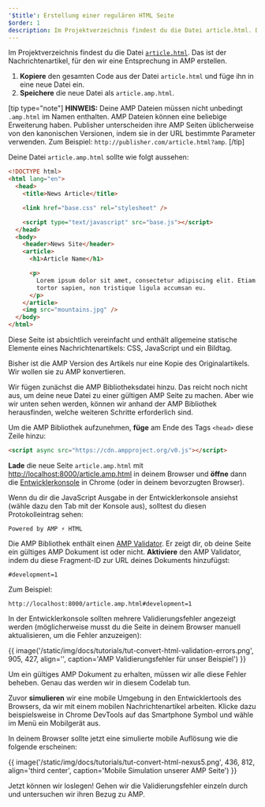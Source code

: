 ```yaml
---
'$title': Erstellung einer regulären HTML Seite
$order: 1
description: Im Projektverzeichnis findest du die Datei article.html. Das ist der Nachrichtenartikel, für den wir eine Entsprechung in AMP erstellen …
---
```


Im Projektverzeichnis findest du die Datei [`article.html`](https://github.com/googlecodelabs/accelerated-mobile-pages-foundations/blob/master/article.html). Das ist der Nachrichtenartikel, für den wir eine Entsprechung in AMP erstellen.

1. **Kopiere** den gesamten Code aus der Datei `article.html` und füge ihn in eine neue Datei ein.
2. **Speichere** die neue Datei als `article.amp.html`.

[tip type="note"] **HINWEIS:** Deine AMP Dateien müssen nicht unbedingt `.amp.html` im Namen enthalten. AMP Dateien können eine beliebige Erweiterung haben. Publisher unterscheiden ihre AMP Seiten üblicherweise von den kanonischen Versionen, indem sie in der URL bestimmte Parameter verwenden. Zum Beispiel: `http://publisher.com/article.html?amp`. [/tip]

Deine Datei `article.amp.html` sollte wie folgt aussehen:

```html
<!DOCTYPE html>
<html lang="en">
  <head>
    <title>News Article</title>

    <link href="base.css" rel="stylesheet" />

    <script type="text/javascript" src="base.js"></script>
  </head>
  <body>
    <header>News Site</header>
    <article>
      <h1>Article Name</h1>

      <p>
        Lorem ipsum dolor sit amet, consectetur adipiscing elit. Etiam egestas
        tortor sapien, non tristique ligula accumsan eu.
      </p>
    </article>
    <img src="mountains.jpg" />
  </body>
</html>
```

Diese Seite ist absichtlich vereinfacht und enthält allgemeine statische Elemente eines Nachrichtenartikels: CSS, JavaScript und ein Bildtag.

Bisher ist die AMP Version des Artikels nur eine Kopie des Originalartikels. Wir wollen sie zu AMP konvertieren.

Wir fügen zunächst die AMP Bibliotheksdatei hinzu. Das reicht noch nicht aus, um deine neue Datei zu einer gültigen AMP Seite zu machen. Aber wie wir unten sehen werden, können wir anhand der AMP Bibliothek herausfinden, welche weiteren Schritte erforderlich sind.

Um die AMP Bibliothek aufzunehmen, **füge** am Ende des Tags `<head>` diese Zeile hinzu:

```html
<script async src="https://cdn.ampproject.org/v0.js"></script>
```

**Lade** die neue Seite `article.amp.html` mit [http://localhost:8000/article.amp.html](http://localhost:8000/article.amp.html) in deinem Browser und **öffne** dann die [Entwicklerkonsole](https://developer.chrome.com/devtools/docs/console) in Chrome (oder in deinem bevorzugten Browser).

Wenn du dir die JavaScript Ausgabe in der Entwicklerkonsole ansiehst (wähle dazu den Tab mit der Konsole aus), solltest du diesen Protokolleintrag sehen:

```text
Powered by AMP ⚡ HTML
```

Die AMP Bibliothek enthält einen [AMP Validator](../../../../documentation/guides-and-tutorials/learn/validation-workflow/validate_amp.md). Er zeigt dir, ob deine Seite ein gültiges AMP Dokument ist oder nicht. **Aktiviere** den AMP Validator, indem du diese Fragment-ID zur URL deines Dokuments hinzufügst:

```text
#development=1
```

Zum Beispiel:

```text
http://localhost:8000/article.amp.html#development=1
```

In der Entwicklerkonsole sollten mehrere Validierungsfehler angezeigt werden (möglicherweise musst du die Seite in deinem Browser manuell aktualisieren, um die Fehler anzuzeigen):

{{ image('/static/img/docs/tutorials/tut-convert-html-validation-errors.png', 905, 427, align='', caption='AMP Validierungsfehler für unser Beispiel') }}

Um ein gültiges AMP Dokument zu erhalten, müssen wir alle diese Fehler beheben. Genau das werden wir in diesem Codelab tun.

Zuvor **simulieren** wir eine mobile Umgebung in den Entwicklertools des Browsers, da wir mit einem mobilen Nachrichtenartikel arbeiten. Klicke dazu beispielsweise in Chrome DevTools auf das Smartphone Symbol und wähle im Menü ein Mobilgerät aus.

In deinem Browser sollte jetzt eine simulierte mobile Auflösung wie die folgende erscheinen:

{{ image('/static/img/docs/tutorials/tut-convert-html-nexus5.png', 436, 812, align='third center', caption='Mobile Simulation unserer AMP Seite') }}

Jetzt können wir loslegen! Gehen wir die Validierungsfehler einzeln durch und untersuchen wir ihren Bezug zu AMP.
